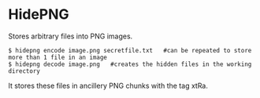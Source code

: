 # HidePNG

Stores arbitrary files into PNG images.

```
$ hidepng encode image.png secretfile.txt   #can be repeated to store more than 1 file in an image
$ hidepng decode image.png   #creates the hidden files in the working directory
```

It stores these files in ancillery PNG chunks with the tag xtRa.
